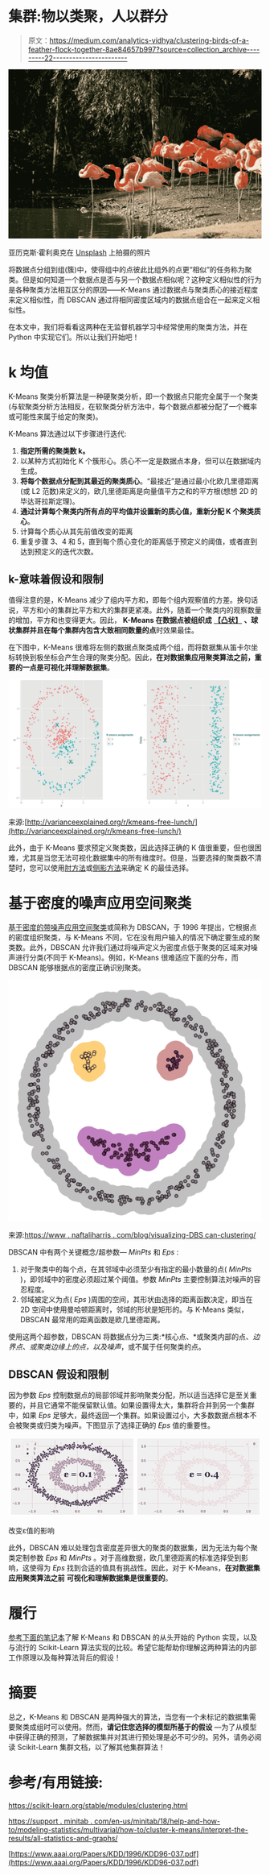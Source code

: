 # 集群:物以类聚，人以群分

> 原文：<https://medium.com/analytics-vidhya/clustering-birds-of-a-feather-flock-together-8ae84657b997?source=collection_archive---------22----------------------->

![](img/59964949c17cd8d57be44dd52f894049.png)

亚历克斯·霍利奥克在 [Unsplash](https://unsplash.com/s/photos/flock-together?utm_source=unsplash&utm_medium=referral&utm_content=creditCopyText) 上拍摄的照片

将数据点分组到组(簇)中，使得组中的点彼此比组外的点更“相似”的任务称为聚类。但是如何知道一个数据点是否与另一个数据点相似呢？这种定义相似性的行为是各种聚类方法相互区分的原因——K-Means 通过数据点与聚类质心的接近程度来定义相似性，而 DBSCAN 通过将相同密度区域内的数据点组合在一起来定义相似性。

在本文中，我们将看看这两种在无监督机器学习中经常使用的聚类方法，并在 Python 中实现它们。所以让我们开始吧！

# k 均值

K-Means 聚类分析算法是一种硬聚类分析，即一个数据点只能完全属于一个聚类(与软聚类分析方法相反，在软聚类分析方法中，每个数据点都被分配了一个概率或可能性来属于给定的聚类)。

K-Means 算法通过以下步骤进行迭代:

1.  **指定所需的聚类数 k。**
2.  以某种方式初始化 K 个簇形心。质心不一定是数据点本身，但可以在数据域内生成。
3.  **将每个数据点分配到其最近的聚类质心**。“最接近”是通过最小化欧几里德距离(或 L2 范数)来定义的，欧几里德距离是向量值平方之和的平方根(想想 2D 的毕达哥拉斯定理)。
4.  **通过计算每个聚类内所有点的平均值并设置新的质心值，重新分配 K 个聚类质心**。
5.  计算每个质心从其先前值改变的距离
6.  重复步骤 3、4 和 5，直到每个质心变化的距离低于预定义的阈值，或者直到达到预定义的迭代次数。

## k-意味着假设和限制

值得注意的是，K-Means 减少了组内平方和，即每个组内观察值的方差。换句话说，平方和小的集群比平方和大的集群更紧凑。此外，随着一个聚类内的观察数量的增加，平方和也变得更大。因此， **K-Means 在数据点被组织成** [**【凸状】**](https://en.wikipedia.org/wiki/Convex_set) **、球状集群并且在每个集群内包含大致相同数量的点**时效果最佳。

在下图中，K-Means 很难将左侧的数据点聚类成两个组，而将数据集从笛卡尔坐标转换到极坐标会产生合理的聚类分配。因此，**在对数据集应用聚类算法之前，重要的一点是可视化并理解数据集**。

![](img/aa01ad56741c9e0be4796606337f8b7b.png)

来源:[http://varianceexplained.org/r/kmeans-free-lunch/](http://varianceexplained.org/r/kmeans-free-lunch/)

此外，由于 K-Means 要求预定义聚类数，因此选择正确的 K 值很重要，但也很困难，尤其是当您无法可视化数据集中的所有维度时。但是，当要选择的聚类数不清楚时，您可以使用[肘方法](https://en.wikipedia.org/wiki/Elbow_method_(clustering))或[侧影方法](https://en.wikipedia.org/wiki/Silhouette_(clustering))来确定 K 的最佳选择。

# 基于密度的噪声应用空间聚类

[基于密度的带噪声应用空间聚类](https://www.aaai.org/Papers/KDD/1996/KDD96-037.pdf)或简称为 DBSCAN，于 1996 年提出，它根据点的密度组织聚类，与 K-Means 不同，它在没有用户输入的情况下确定要生成的聚类数。此外，DBSCAN 允许我们通过将噪声定义为密度点低于聚类的区域来对噪声进行分类(不同于 K-Means)。例如，K-Means 很难适应下面的分布，而 DBSCAN 能够根据点的密度正确识别聚类。

![](img/a104d0d831f2750063b2cccf30cd17ad.png)

来源:[https://www . naftaliharris . com/blog/visualizing-DBS can-clustering/](https://www.naftaliharris.com/blog/visualizing-dbscan-clustering/)

DBSCAN 中有两个关键概念/超参数— *MinPts* 和 *Eps* :

1.  对于聚类中的每个点，在其邻域中必须至少有指定的最小数量的点( *MinPts* )，即邻域中的密度必须超过某个阈值。参数 *MinPts* 主要控制算法对噪声的容忍程度。
2.  邻域被定义为点( *Eps* )周围的空间，其形状由选择的距离函数决定，即当在 2D 空间中使用曼哈顿距离时，邻域的形状是矩形的。与 K-Means 类似，DBSCAN 最常用的距离函数是欧几里德距离。

使用这两个超参数，DBSCAN 将数据点分为三类:*核心点、*或聚类内部的点、*边界点、*或聚类边缘上的点，以及*噪声*，或不属于任何聚类的点。

## DBSCAN 假设和限制

因为参数 *Eps* 控制数据点的局部邻域并影响聚类分配，所以适当选择它是至关重要的，并且它通常不能保留默认值。如果设置得太大，集群将合并到另一个集群中，如果 *Eps* 足够大，最终返回一个集群。如果设置过小，大多数数据点根本不会被聚类或归类为噪声。下图显示了选择正确的 *Eps* 值的重要性。

![](img/b2f7387eeb2530746b1217558d715cf1.png)

改变ε值的影响

此外，DBSCAN 难以处理包含密度差异很大的聚类的数据集，因为无法为每个聚类定制参数 *Eps* 和 *MinPts* 。对于高维数据，欧几里德距离的标准选择受到影响，这使得为 *Eps* 找到合适的值具有挑战性。因此，对于 K-Means，**在对数据集应用聚类算法之前** **可视化和理解数据集是很重要的**。

# 履行

[参考下面的笔记本](https://github.com/jissac/ScratchML/blob/master/Clustering.ipynb)了解 K-Means 和 DBSCAN 的从头开始的 Python 实现，以及与流行的 Scikit-Learn 算法实现的比较。希望它能帮助你理解这两种算法的内部工作原理以及每种算法背后的假设！

# 摘要

总之，K-Means 和 DBSCAN 是两种强大的算法，当您有一个未标记的数据集需要聚类成组时可以使用。然而，**请记住您选择的模型所基于的假设** —为了从模型中获得正确的预测，了解数据集并对其进行预处理是必不可少的。另外，请务必阅读 Scikit-Learn 集群文档，以了解其他集群算法！

# 参考/有用链接:

https://scikit-learn.org/stable/modules/clustering.html

[https://support . minitab . com/en-us/minitab/18/help-and-how-to/modeling-statistics/multivarial/how-to/cluster-k-means/interpret-the-results/all-statistics-and-graphs/](https://support.minitab.com/en-us/minitab/18/help-and-how-to/modeling-statistics/multivariate/how-to/cluster-k-means/interpret-the-results/all-statistics-and-graphs/)

[https://www.aaai.org/Papers/KDD/1996/KDD96-037.pdf](https://www.aaai.org/Papers/KDD/1996/KDD96-037.pdf)